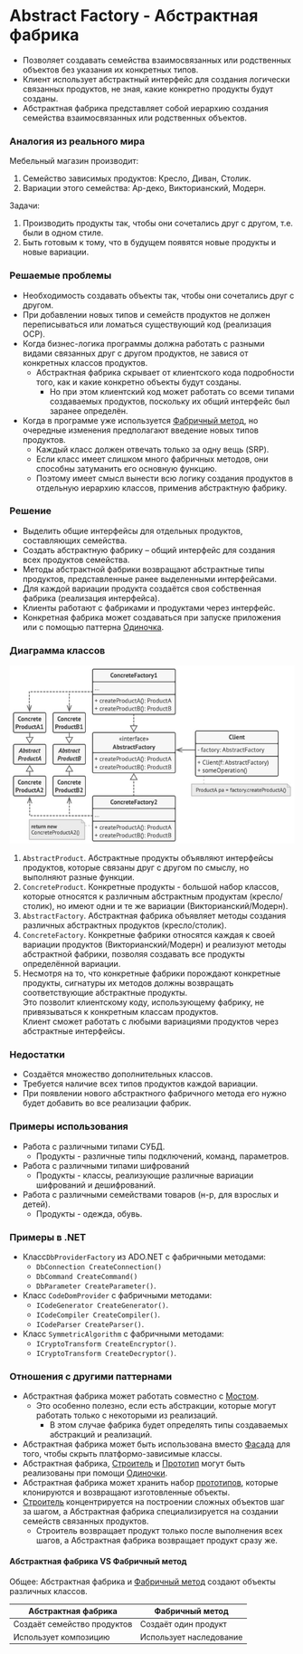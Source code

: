 ﻿# Abstract Factory - Абстрактная фабрика
* Позволяет создавать семейства взаимосвязанных или родственных объектов без указания их конкретных типов.
* Клиент использует абстрактный интерфейс для создания логически связанных продуктов, не зная, какие конкретно продукты будут созданы.
* Абстрактная фабрика представляет собой иерархию создания семейства взаимосвязанных или родственных объектов.

### Аналогия из реального мира
Мебельный магазин производит:
1. Семейство зависимых продуктов: Кресло, Диван, Столик.
2. Вариации этого семейства: Ар-деко, Викторианский, Модерн.

Задачи:
1. Производить продукты так, чтобы они сочетались друг с другом, т.е. были в одном стиле.
2. Быть готовым к тому, что в будущем появятся новые продукты и новые вариации.

### Решаемые проблемы
* Необходимость создавать объекты так, чтобы они сочетались друг с другом.
* При добавлении новых типов и семейств продуктов не должен переписываться или ломаться существующий код (реализация OCP).
* Когда бизнес-логика программы должна работать с разными видами связанных друг с другом продуктов, не завися от конкретных классов продуктов.
  * Абстрактная фабрика скрывает от клиентского кода подробности того, как и какие конкретно объекты будут созданы.
    * Но при этом клиентский код может работать со всеми типами создаваемых продуктов, поскольку их общий интерфейс был заранее определён.
* Когда в программе уже используется [Фабричный метод](../FactoryMethod/FactoryMethod.md), но очередные изменения предполагают введение новых типов продуктов.
  * Каждый класс должен отвечать только за одну вещь (SRP).
  * Если класс имеет слишком много фабричных методов, они способны затуманить его основную функцию.
  * Поэтому имеет смысл вынести всю логику создания продуктов в отдельную иерархию классов, применив абстрактную фабрику.

### Решение
* Выделить общие интерфейсы для отдельных продуктов, составляющих семейства.
* Создать абстрактную фабрику – общий интерфейс для создания всех продуктов семейства.
* Методы абстрактной фабрики возвращают абстрактные типы продуктов, представленные ранее выделенными интерфейсами.
* Для каждой вариации продукта создаётся своя собственная фабрика (реализация интерфейса).
* Клиенты работают с фабриками и продуктами через интерфейс.
* Конкретная фабрика может создаваться при запуске приложения или с помощью паттерна [Одиночка](../Singleton/Singleton.md).

### Диаграмма классов
![Class diagram](AbstractFactory.jpg)
1. `AbstractProduct`. Абстрактные продукты объявляют интерфейсы продуктов, которые связаны друг с другом по смыслу, но выполняют разные функции.
2. `ConcreteProduct`. Конкретные продукты - большой набор классов, которые относятся к различным абстрактным продуктам (кресло/столик), но имеют одни и те же вариации (Викторианский/Модерн).
3. `AbstractFactory`. Абстрактная фабрика объявляет методы создания различных абстрактных продуктов (кресло/столик).
4. `ConcreteFactory`. Конкретные фабрики относятся каждая к своей вариации продуктов (Викторианский/Модерн) и реализуют методы абстрактной фабрики, позволяя создавать все продукты определённой вариации.
5. Несмотря на то, что конкретные фабрики порождают конкретные продукты, сигнатуры их методов должны возвращать соответствующие абстрактные продукты.  
Это позволит клиентскому коду, использующему фабрику, не привязываться к конкретным классам продуктов.  
Клиент сможет работать с любыми вариациями продуктов через абстрактные интерфейсы.

### Недостатки
* Создаётся множество дополнительных классов.
* Требуется наличие всех типов продуктов каждой вариации.
* При появлении нового абстрактного фабричного метода его нужно будет добавить во все реализации фабрик.

### Примеры использования
* Работа с различными типами СУБД.
  * Продукты - различные типы подключений, команд, параметров.
* Работа с различными типами шифрований
  * Продукты - классы, реализующие различные вариации шифрований и дешифрований.
* Работа с различными семействами товаров (н-р, для взрослых и детей).
  * Продукты - одежда, обувь.

### Примеры в .NET
* Класс`DbProviderFactory` из ADO.NET с фабричными методами:
  * `DbConnection CreateConnection()`
  * `DbCommand CreateCommand()`
  * `DbParameter CreateParameter()`.
* Класс `CodeDomProvider` с фабричными методами:
  * `ICodeGenerator CreateGenerator()`.
  * `ICodeCompiler CreateCompiler()`.
  * `ICodeParser CreateParser()`.
* Класс `SymmetricAlgorithm` с фабричными методами:
  * `ICryptoTransform CreateEncryptor()`.
  * `ICryptoTransform CreateDecryptor()`.

### Отношения с другими паттернами
* Абстрактная фабрика может работать совместно с [Мостом](../Bridge/Bridge.md).
   * Это особенно полезно, если есть абстракции, которые могут работать только с некоторыми из реализаций.
      * В этом случае фабрика будет определять типы создаваемых абстракций и реализаций.
* Абстрактная фабрика может быть использована вместо [Фасада](../Facade/Facade.md) для того, чтобы скрыть платформо-зависимые классы.
* Абстрактная фабрика, [Строитель](../Builder/Builder.md) и [Прототип](../Prototype/Prototype.md) могут быть реализованы при помощи [Одиночки](../Singleton/Singleton.md).
* Абстрактная фабрика может хранить набор [прототипов](../Prototype/Prototype.md), которые клонируются и возвращают изготовленные объекты.
* [Строитель](../Builder/Builder.md) концентрируется на построении сложных объектов шаг за шагом, а Абстрактная фабрика специализируется на создании семейств связанных продуктов.
   * Строитель возвращает продукт только после выполнения всех шагов, а Абстрактная фабрика возвращает продукт сразу же.

#### Абстрактная фабрика VS Фабричный метод
Общее: Абстрактная фабрика и [Фабричный метод](../FactoryMethod/FactoryMethod.md) создают объекты различных классов.

| Абстрактная фабрика         | Фабричный метод         |
|-----------------------------|-------------------------|
| Создаёт семейство продуктов | Создаёт один продукт    |
| Использует композицию       | Использует наследование |

